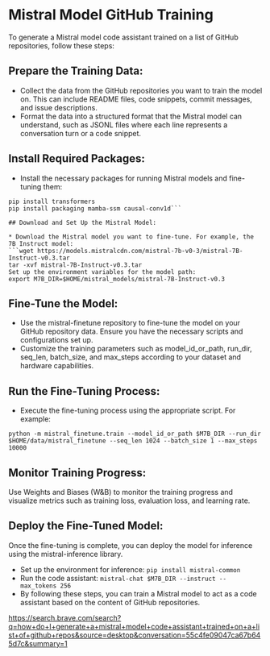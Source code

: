 # Mistral Model GitHub Training
To generate a Mistral model code assistant trained on a list of GitHub repositories, follow these steps:

## Prepare the Training Data:
* Collect the data from the GitHub repositories you want to train the model on. This can include README files, code snippets, commit messages, and issue descriptions.
* Format the data into a structured format that the Mistral model can understand, such as JSONL files where each line represents a conversation turn or a code snippet.

## Install Required Packages:
* Install the necessary packages for running Mistral models and fine-tuning them:

```pip install mistral-common
pip install transformers
pip install packaging mamba-ssm causal-conv1d```

## Download and Set Up the Mistral Model:

* Download the Mistral model you want to fine-tune. For example, the 7B Instruct model:
```wget https://models.mistralcdn.com/mistral-7b-v0-3/mistral-7B-Instruct-v0.3.tar
tar -xvf mistral-7B-Instruct-v0.3.tar
Set up the environment variables for the model path:
export M7B_DIR=$HOME/mistral_models/mistral-7B-Instruct-v0.3
```

## Fine-Tune the Model:
* Use the mistral-finetune repository to fine-tune the model on your GitHub repository data. Ensure you have the necessary scripts and configurations set up.
* Customize the training parameters such as model_id_or_path, run_dir, seq_len, batch_size, and max_steps according to your dataset and hardware capabilities.

## Run the Fine-Tuning Process:
* Execute the fine-tuning process using the appropriate script. For example:

```python -m mistral_finetune.train --model_id_or_path $M7B_DIR --run_dir $HOME/data/mistral_finetune --seq_len 1024 --batch_size 1 --max_steps 10000```

## Monitor Training Progress:
Use Weights and Biases (W&B) to monitor the training progress and visualize metrics such as training loss, evaluation loss, and learning rate.
## Deploy the Fine-Tuned Model:
Once the fine-tuning is complete, you can deploy the model for inference using the mistral-inference library.
* Set up the environment for inference:
```pip install mistral-common```
* Run the code assistant:
```mistral-chat $M7B_DIR --instruct --max_tokens 256```
* By following these steps, you can train a Mistral model to act as a code assistant based on the content of GitHub repositories.

https://search.brave.com/search?q=how+do+I+generate+a+mistral+model+code+assistant+trained+on+a+list+of+github+repos&source=desktop&conversation=55c4fe09047ca67b645d7c&summary=1